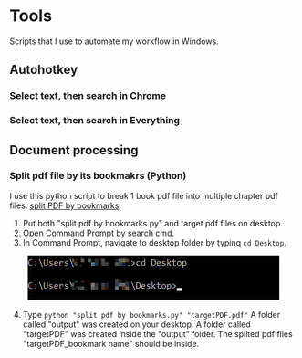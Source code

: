 # Tools
Scripts that I use to automate my workflow in Windows. 

## Autohotkey 
### Select text, then search in Chrome
### Select text, then search in Everything


## Document processing
### Split pdf file by its bookmakrs (Python)
I use this python script to break 1 book pdf file into multiple chapter pdf files. [split PDF by bookmarks](https://github.com/Xianzhi-Li/Tools/blob/main/split%20pdf%20by%20bookmarks.py)
1. Put both "split pdf by bookmarks.py" and target pdf files on desktop.
2. Open Command Prompt by search cmd.
3. In Command Prompt, navigate to desktop folder by typing `cd Desktop`.

<p align="center">
  <img src="https://github.com/Xianzhi-Li/Tools/blob/main/cd_desktop.jpg?raw=true">
</p>

4. Type `python "split pdf by bookmarks.py" "targetPDF.pdf"`
A folder called "output" was created on your desktop. A folder called "targetPDF" was created inside the "output" folder. The splited pdf files "targetPDF_bookmark name" should be inside. 
